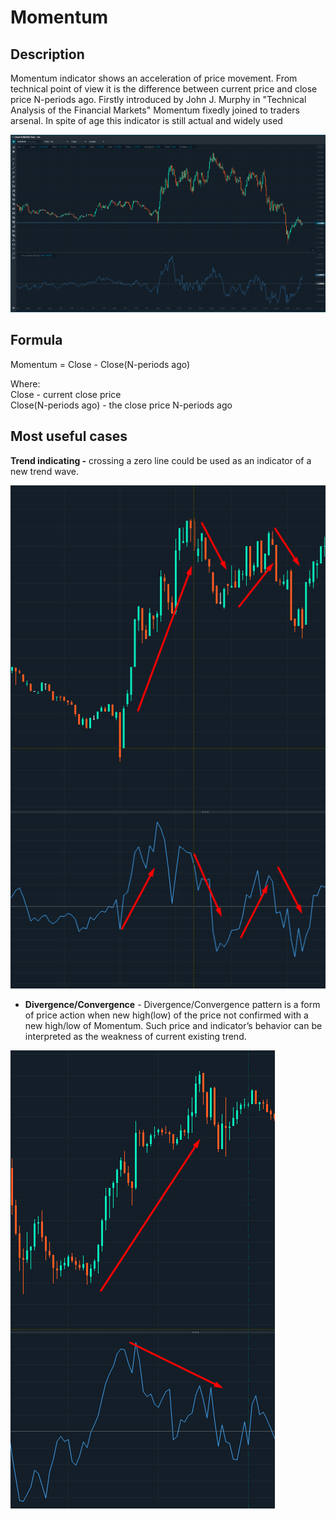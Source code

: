 # Momentum

## Description

Momentum indicator shows an acceleration of price movement. From technical point of view it is the difference between current price and close price N-periods ago. Firstly introduced by John J. Murphy in "Technical Analysis of the Financial Markets" Momentum fixedly joined to traders arsenal. In spite of age this indicator is still actual and widely used

![](../../../../.gitbook/assets/image-12%20%281%29.png)

## Formula

Momentum = Close - Close\(N-periods ago\)

Where:  
Close - current close price  
Close\(N-periods ago\) - the close price N-periods ago

## Most useful cases

**Trend indicating -** crossing a zero line could be used as an indicator of a new trend wave.

![](../../../../.gitbook/assets/image-29%20%281%29.png)

* **Divergence/Convergence** - Divergence/Convergence pattern is a form of price action when new high\(low\) of the price not confirmed with a new high/low of  Momentum. Such price and indicator’s behavior can be interpreted as the weakness of current existing trend.

![](../../../../.gitbook/assets/image-44%20%281%29.png)

